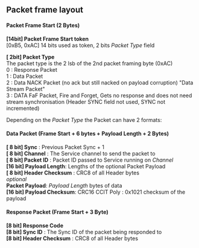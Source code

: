 ## Packet frame layout

#### Packet Frame Start (2 Bytes)
**[14bit] Packet Frame Start token**  
[0xB5, 0xAC] 14 bits used as token, 2 bits _Packet Type_ field  

**[ 2bit] Packet Type**  
The packet type is the 2 lsb of the 2nd packet framing byte (0xAC)  
0 : Response Packet  
1 : Data Packet  
2 : Data NACK Packet (no ack but still nacked on payload corruption) "Data Stream Packet"  
3 : DATA FaF Packet, Fire and Forget, Gets no response and does not need stream synchronisation (Header SYNC field not used, SYNC not incremented)

Depending on the _Packet Type_ the Packet can have 2 formats:  

#### Data Packet (Frame Start + 6 bytes + Payload Length + 2 Bytes)

**[ 8 bit] Sync** : Previous Packet Sync + 1  
**[ 8 bit] Channel** : The Service channel to send the packet to  
**[ 8 bit] Packet ID** : Packet ID passed to Service running on _Channel_  
**[16 bit] Payload Length**: Lengths of the optional Packet Payload  
**[ 8 bit] Header Checksum** : CRC8 of all Header bytes  
_optional_  
**Packet Payload**: _Payload Length_ bytes of data  
**[16 bit] Payload Checksum**: CRC16 CCIT Poly : 0x1021 checksum of the payload  

#### Response Packet (Frame Start + 3 Byte)

**[8 bit] Response Code**  
**[8 bit] Sync ID** : The Sync ID of the packet being responded to  
**[8 bit] Header Checksum** : CRC8 of all Header bytes  
